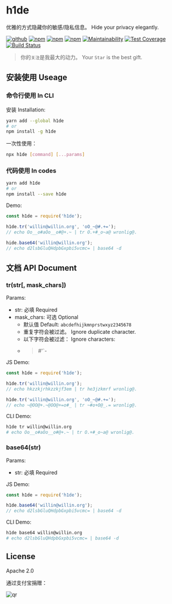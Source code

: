 # h1de

优雅的方式隐藏你的敏感/隐私信息。 Hide your privacy elegantly.

[![github](https://img.shields.io/github/followers/willin.svg?style=social&label=Followers)](https://github.com/willin) [![npm](https://img.shields.io/npm/v/h1de.svg)](https://npmjs.org/package/h1de) [![npm](https://img.shields.io/npm/dm/h1de.svg)](https://npmjs.org/package/h1de) [![npm](https://img.shields.io/npm/dt/h1de.svg)](https://npmjs.org/package/h1de) [![Maintainability](https://api.codeclimate.com/v1/badges/1ccaced4f791dc036d82/maintainability)](https://codeclimate.com/github/willin/h1de/maintainability) [![Test Coverage](https://api.codeclimate.com/v1/badges/1ccaced4f791dc036d82/test_coverage)](https://codeclimate.com/github/willin/h1de/test_coverage) [![Build Status](https://travis-ci.org/willin/h1de.svg?branch=master)](https://travis-ci.org/willin/h1de)

> 你的`关注`是我最大的动力。 Your `Star` is the best gift.

## 安装使用 Useage

### 命令行使用 In CLI

安装 Installation:

```bash
yarn add --global h1de
# or
npm install -g h1de
```

一次性使用：

```bash
npx h1de [command] [...params]
```

### 代码使用 In codes

```bash
yarn add h1de
# or
npm install --save h1de
```

Demo:

```js
const h1de = require('h1de');

h1de.tr('willin@willin.org', 'oO_~@#.+=');
// echo Oo__o#aOo__o#@+.~ | tr O.+#_o~a@ wronlig@.

hide.base64('willin@willin.org');
// echo d2lsbGluQHdpbGxpbi5vcmc= | base64 -d
```

## 文档 API Document

### tr(str[, mask_chars])

Params:

- str: 必填 Required
- mask_chars: 可选 Optional
  - 默认值 Default: `abcdefhijkmnprstwxyz2345678`
  - 重复字符会被过滤。 Ignore duplicate character.
  - 以下字符会被过滤： Ignore characters:
  - > #'`-

JS Demo:

```js
const h1de = require('h1de');

h1de.tr('willin@willin.org');
// echo hkzzkjrhkzzkjf3em | tr he3jzkmrf wronlig@.

h1de.tr('willin@willin.org', 'oO_~@#.+=');
// echo ~@OO@+.~@OO@+=o#_ | tr ~#o+O@_.= wronlig@.
```

CLI Demo:

```bash
h1de tr willin@willin.org
# echo Oo__o#aOo__o#@+.~ | tr O.+#_o~a@ wronlig@.
```

### base64(str)

Params:

- str: 必填 Required

JS Demo:

```js
const h1de = require('h1de');

h1de.base64('willin@willin.org');
// echo d2lsbGluQHdpbGxpbi5vcmc= | base64 -d
```

CLI Demo:

```bash
h1de base64 willin@willin.org
# echo d2lsbGluQHdpbGxpbi5vcmc= | base64 -d
```

## License

Apache 2.0

通过支付宝捐赠：

![qr](https://cloud.githubusercontent.com/assets/1890238/15489630/fccbb9cc-2193-11e6-9fed-b93c59d6ef37.png)

